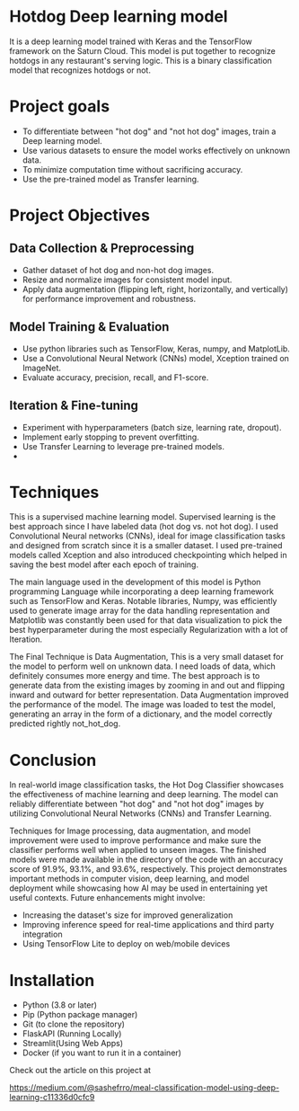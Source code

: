# Hotdog Deep learning model
It is a deep learning model trained with Keras and the TensorFlow framework on the Saturn Cloud. This model is put together to recognize hotdogs in any restaurant's serving logic. This is a binary classification model that recognizes hotdogs or not.

# Project goals 
* To differentiate between "hot dog" and "not hot dog" images, train a Deep learning model.
* Use various datasets to ensure the model works effectively on unknown data.
* To minimize computation time without sacrificing accuracy.
* Use the pre-trained model as Transfer learning.

# Project Objectives
## Data Collection & Preprocessing
* Gather dataset of hot dog and non-hot dog images.
* Resize and normalize images for consistent model input.
* Apply data augmentation (flipping left, right, horizontally, and vertically) for performance improvement and robustness.

## Model Training & Evaluation
* Use python libraries such as TensorFlow, Keras, numpy, and MatplotLib.
* Use a Convolutional Neural Network (CNNs) model, Xception trained on ImageNet.
* Evaluate accuracy, precision, recall, and F1-score.

## Iteration & Fine-tuning
* Experiment with hyperparameters (batch size, learning rate, dropout).
* Implement early stopping to prevent overfitting.
* Use Transfer Learning to leverage pre-trained models.
* 
# Techniques
This is a supervised machine learning model. Supervised learning is the best approach since I have labeled data (hot dog vs. not hot dog). I used Convolutional Neural networks (CNNs), ideal for image classification tasks and designed from scratch since it is a smaller dataset. I used pre-trained models called Xception and also introduced checkpointing which helped in saving the best model after each epoch of training.

The main language used in the development of this model is Python programming Language while incorporating a deep learning framework such as TensorFlow and Keras. Notable libraries, Numpy, was efficiently used to generate image array for the data handling representation and Matplotlib was constantly been used for that data visualization to pick the best hyperparameter during the most especially Regularization with a lot of Iteration.

The Final Technique is Data Augmentation, This is a very small dataset for the model to perform well on unknown data. I need loads of data, which definitely consumes more energy and time. The best approach is to generate data from the existing images by zooming in and out and flipping inward and outward for better representation. Data Augmentation improved the performance of the model. The image was loaded to test the model, generating an array in the form of a dictionary, and the model correctly predicted rightly not_hot_dog.

# Conclusion
In real-world image classification tasks, the Hot Dog Classifier showcases the effectiveness of machine learning and deep learning.  The model can reliably differentiate between "hot dog" and "not hot dog" images by utilizing Convolutional Neural Networks (CNNs) and Transfer Learning.

Techniques for Image processing, data augmentation, and model improvement were used to improve performance and make sure the classifier performs well when applied to unseen images. The finished models were made available in the directory of the code with an accuracy score of 91.9%, 93.1%, and 93.6%, respectively. This project demonstrates important methods in computer vision, deep learning, and model deployment while showcasing how AI may be used in entertaining yet useful contexts.  Future enhancements might involve: 
* Increasing the dataset's size for improved generalization 
* Improving inference speed for real-time applications and third party integration  
* Using TensorFlow Lite to deploy on web/mobile devices

# Installation
* Python (3.8 or later)
* Pip (Python package manager)
* Git (to clone the repository)
* FlaskAPI (Running Locally)
* Streamlit(Using Web Apps)
* Docker (if you want to run it in a container)

Check out the article on this project at

https://medium.com/@sashefrro/meal-classification-model-using-deep-learning-c11336d0cfc9





